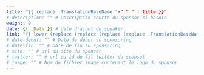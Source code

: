 ```yaml
---
title: "{{ replace .TranslationBaseName "-" " " | title }}"
# description: "" # Description courte du sponsor si besoin
weight: 9
date: {{ .Date }} # date d'ajout du speaker
link: "{{ lower (replace (replace (replace (replace .TranslationBaseName "-" "") "é" "e") "è" "e") "ç" "c") }}"
# date-debut: "" # Date de début su sponsoring
# date-fin: "" # Date de fin su sponsoring
# site: "" # url du site du sponsor
# twitter: "" # url ou id du fil twitter du sponsot
# image: "" # Nom du fichier image contenant le logo du sponsor
---
```

